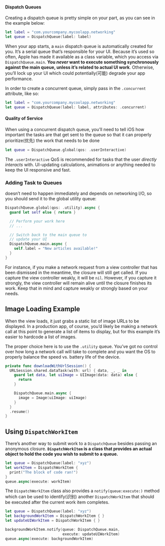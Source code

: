#### Dispatch Queues

Creating a dispatch queue is pretty simple on your part, as you can see in the example below:

```swift
let label = "com.yourcompany.mycoolapp.networking"
let queue = DispatchQueue(label: label)
```

When your app starts, a `main` dispatch queue is automatically created for you. It’s a serial queue that’s responsible for your UI. Because it’s used so often, Apple has made it available as a class variable, which you access via `DispatchQueue.main`. **You *never* want to execute something synchronously against the main queue, unless it’s related to actual UI work**. Otherwise, you’ll lock up your UI which could potentially(可能) degrade your app performance.

In order to create a concurrent queue, simply pass in the `.concurrent` attribute, like so:

```swift
let label = "com.yourcompany.mycoolapp.networking"
let queue = DispatchQueue(label: label, attributes: .concurrent)
```

#### Quality of Service

When using a concurrent dispatch queue, you’ll need to tell iOS how important the tasks are that get sent to the queue so that it can properly prioritize(优先) the work that needs to be done

```swift
let queue = DispatchQueue.global(qos: .userInteractive)
```

The `.userInteractive` QoS is recommended for tasks that the user *directly interacts* with. UI-updating calculations, animations or anything needed to keep the UI responsive and fast.

### Adding Task to Queues

doesn’t need to happen immediately and depends on networking I/O, so you should send it to the global utility queue:

```swift
DispatchQueue.global(qos: .utility).async {
  guard let self else { return }

  // Perform your work here
  // ...

  // Switch back to the main queue to
  // update your UI
  DispatchQueue.main.async {
    self.label = "New articles available!"
  }
}
```

For instance, if you make a network request from a view controller that has been dismissed in the meantime, the closure will still get called. If you capture the view controller weakly, it will be `nil`. However, if you capture it strongly, the view controller will remain alive until the closure finishes its work. Keep that in mind and capture weakly or strongly based on your needs.

## Image Loading Example

When the view loads, it just grabs a static list of image URLs to be displayed. In a production app, of course, you’d likely be making a network call at this point to generate a list of items to display, but for this example it’s easier to hardcode a list of images.

The proper choice here is to use the `.utility` queue. You’ve got no control over how long a network call will take to complete and you want the OS to properly balance the speed vs. battery life of the device.

```swift
private func downloadWithUrlSession() {
  URLSession.shared.dataTask(with: url) { data, _, _ in
    guard let data, let uiImage = UIImage(data: data) else {
      return
    }

    DispatchQueue.main.async {
      image = Image(uiImage: uiImage)
    }
  }
  .resume()
}

```

## Using `DispatchWorkItem`

There’s another way to submit work to a `DispatchQueue` besides passing an anonymous closure. **`DispatchWorkItem` is a class that provides an actual object to hold the code you wish to submit to a queue.**

```swift
let queue = DispatchQueue(label: "xyz")
let workItem = DispatchWorkItem {
  print("The block of code ran!")
}
queue.async(execute: workItem)
```

The `DispatchWorkItem` class also provides a `notify(queue:execute:)` method which can be used to identify(识别) another `DispatchWorkItem` that should be executed after the current work item completes.

```swift
let queue = DispatchQueue(label: "xyz")
let backgroundWorkItem = DispatchWorkItem { }
let updateUIWorkItem = DispatchWorkItem { }

backgroundWorkItem.notify(queue: DispatchQueue.main,
                          execute: updateUIWorkItem)
queue.async(execute: backgroundWorkItem)
```









